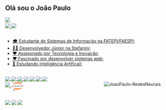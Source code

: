 ## Olá sou o João Paulo
<img src="https://img.shields.io/github/followers/joaopaulo-D.svg?style=social&label=Follow&maxAge=2592000">
 <div>
  <a href="https://github.com/joaopaulo-D">
  <img height="180em" src="https://github-readme-stats.vercel.app/api?username=joaopaulo-D&show_icons=true&theme=dracula&include_all_commits=true&count_private=true"/>
  <img height="180em" src="https://github-readme-stats.vercel.app/api/top-langs/?username=joaopaulo-D&layout=compact&langs_count=7&theme=dracula"/>
</div>
 
 ##
 
 - 🎓 Estudante de Sistemas de Informação na FATEPI/FAESPI;
- 👨‍💻 Desenvolvedor Júnior na Stefanini;
- ❤️ Apaixonado por Tecnologia e Inovação;
- ❤️ Fascinado por desenvolver sistemas web;
- 👨‍ Estudando Inteligência Artificail;
 
<div style="display: inline_block"><br>
  <img align="center" src="https://img.shields.io/badge/Python-3776AB?style=for-the-badge&logo=python&logoColor=white">
  <img align="center" src="https://img.shields.io/badge/HTML5-E34F26?style=for-the-badge&logo=html5&logoColor=white">
  <img align="center" src="https://img.shields.io/badge/CSS3-1572B6?style=for-the-badge&logo=css3&logoColor=white">
  <img align="center" src="https://img.shields.io/badge/JavaScript-F7DF1E?style=for-the-badge&logo=javascript&logoColor=black">
  <img align="center" src="https://img.shields.io/badge/Node.js-43853D?style=for-the-badge&logo=node.js&logoColor=white">
  <img align="center" src="https://img.shields.io/badge/PHP-777BB4?style=for-the-badge&logo=php&logoColor=white">
  <img align="center" src="https://img.shields.io/badge/React-20232A?style=for-the-badge&logo=react&logoColor=61DAFB"><br>
  <img src="https://img.shields.io/badge/Flask-000000?style=for-the-badge&logo=flask&logoColor=white">
  <img align="center" alt="Jean-Figma" height="30" width="40" src="https://raw.githubusercontent.com/devicons/devicon/master/icons/jupyter/jupyter-original-wordmark.svg">
  <img align="right" alt="JoaoPaulo-RedesNeurais"  height="180em" src="https://oorientadorpro.files.wordpress.com/2017/10/27124503966251.gif?w=334">
</div>
           
  ##  
   
<div>
   <a href = "joaopaulodeoliveira2003@gmail.com"><img src="https://img.shields.io/badge/-Gmail-%23333?style=for-the-badge&logo=gmail&logoColor=white" target="_blank"></a>  
   <a href="https://www.linkedin.com/in/jo%C3%A3o-paulo-3796681ba/" target="_blank"><img src="https://img.shields.io/badge/-LinkedIn-%230077B5?style=for-the-badge&logo=linkedin&logoColor=white" target="_blank"></a>
 <a><img src="https://img.shields.io/badge/Slack-4A154B?style=for-the-badge&logo=slack&logoColor=white" target="_blank"></a>
</div>
